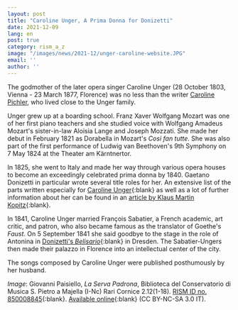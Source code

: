 ```yaml
---
layout: post
title: "Caroline Unger, A Prima Donna for Donizetti"
date: 2021-12-09
lang: en
post: true
category: rism_a_z
image: "/images/news/2021-12/unger-caroline-website.JPG"
email: ''
author: ''
---
```


The godmother of the later opera singer Caroline Unger (28 October 1803, Vienna - 23 March 1877, Florence) was no less than the writer [Caroline Pichler](/musical_anniversaries/2019/09/05/caroline-pichler-at-250.html), who lived close to the Unger family.  

Unger grew up at a boarding school. Franz Xaver Wolfgang Mozart was one of her first piano teachers and she studied voice with Wolfgang Amadeus Mozart's sister-in-law Aloisia Lange and Joseph Mozzati. She made her debut in February 1821 as Dorabella in Mozart's _Così fan tutte_. She was also part of the first performance of Ludwig van Beethoven's 9th Symphony on 7 May 1824 at the Theater am Kärntnertor.  

In 1825, she went to Italy and made her way through various opera houses to become an exceedingly celebrated prima donna by 1840. Gaetano Donizetti in particular wrote several title roles for her. An extensive list of the parts written especially for [Caroline Unger](https://opac.rism.info/search?View=rism&q=pe130261){:blank} as well as a lot of further information about her can be found in an [article by Klaus Martin Kopitz](https://mugi.hfmt-hamburg.de/receive/mugi_person_00000837?XSL.back=U){:blank}.

In 1841, Caroline Unger married François Sabatier, a French academic, art critic, and patron, who also became famous as the translator of Goethe's _Faust_. On 5 September 1841 she said goodbye to the stage in the role of Antonina in [Donizetti's _Belisario_](https://opac.rism.info/search?View=rism&author=Donizetti&title=Belisario){:blank} in Dresden. The Sabatier-Ungers then made their palazzo in Florence into an intellectual center of the city.

The songs composed by Caroline Unger were published posthumously by her husband.  

_Image_: Giovanni Paisiello, _La Serva Padrona_, Biblioteca del Conservatorio di Musica S. Pietro a Majella (I-Nc) Rari Cornice 2.12(1-18). [RISM ID no. 850008845](https://opac.rism.info/search?id=850008845&View=rism){:blank}. [Available online](http://www.internetculturale.it/jmms/iccuviewer/iccu.jsp?id=oai%3Awww.internetculturale.sbn.it%2FTeca%3A20%3ANT0000%3AIT%5C%5CICCU%5C%5CMSM%5C%5C0075077){:blank} (CC BY-NC-SA 3.0 IT).
